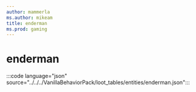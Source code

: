 ```yaml
---
author: mammerla
ms.author: mikeam
title: enderman
ms.prod: gaming
---
```


# enderman

:::code language="json" source="../../../VanillaBehaviorPack/loot_tables/entities/enderman.json":::